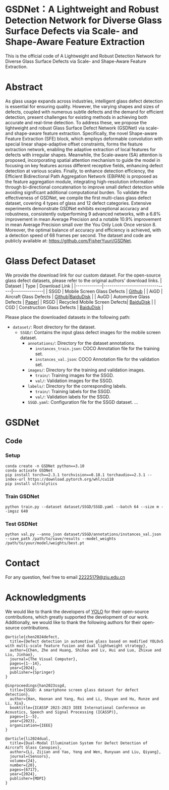# GSDNet：A Lightweight and Robust Detection Network for Diverse Glass Surface Defects via Scale- and Shape-Aware Feature Extraction
This is the official code of A Lightweight and Robust Detection Network for Diverse Glass Surface Defects via Scale- and Shape-Aware Feature Extraction.
# Abstract
As glass usage expands across industries, intelligent glass defect detection is essential for ensuring quality. However, the varying shapes and sizes of defects, coupled with numerous subtle defects and the demand for efficient detection, present challenges for existing methods in achieving both accurate and real-time detection. To address these, we propose the lightweight and robust Glass Surface Defect Network (GSDNet) via scale- and shape-aware feature extraction. Specifically, the novel Shape-aware Feature Extraction (SFE) block, which employs deformable convolution with special linear shape-adaptive offset constraints, forms the feature extraction network, enabling the adaptive extraction of local features for defects with irregular shapes. Meanwhile, the Scale-aware (SA) attention is proposed, incorporating spatial attention mechanism to guide the model in focusing on key features across different receptive fields, enhancing defect detection at various scales. Finally, to enhance detection efficiency, the Efficient Bidirectional Path Aggregation Network (EBiPAN) is proposed as the feature aggregation module, integrating high-resolution information through bi-directional concatenation to improve small defect detection while avoiding significant additional computational burden. To validate the effectiveness of GSDNet, we compile the first multi-class glass defect dataset, covering 4 types of glass and 12 defect categories. Extensive experiments demonstrate GSDNet exhibits exceptional accuracy and robustness, consistently outperforming 9 advanced networks, with a 6.8% improvement in mean Average Precision and a notable 10.9\% improvement in mean Average Precision small over the You Only Look Once version 8. Moreover, the optimal balance of accuracy and efficiency is achieved, with a detection speed of 68 frames per second. The dataset and code are publicly available at: https://github.com/FisherYuuri/GSDNet.

# Glass Defect Dataset
We provide the download link for our custom dataset. For the open-source glass defect datasets, please refer to the original authors' download links.
| Dataset     | Type                           | Download Link |
|-------------|--------------------------------|---------------|
| SSGD        | Mobile Screen Glass Defects   | [Github](https://github.com/VincentHancoder/SSGD) |
| AiGD        | Aircraft Glass Defects        | [Github](https://github.com/core128/AGDD)\|[BaiduDisk](https://pan.baidu.com/s/1ZgFMBykpl2OInRYTULn9xQ?pwd=we24) |
| AuGD        | Automotive Glass Defects      | [Paper](https://link.springer.com/article/10.1007/s00371-023-03225-x)|
| RSGD        | Recycled Mobile Screen Defects| [BaiduDisk](https://pan.baidu.com/s/1d3F1-1EQ3LcBOYfLZVMFrw?pwd=9c4v) |
| CGD         | Construction Glass Defects    | [BaiduDisk](https://pan.baidu.com/s/1wkaY7qSshOxYLzn0uVEENw?pwd=a2n4) |

Please place the downloaded datasets in the following path:
- `dataset/`: Root directory for the dataset.
  - `SSGD/`: Contains the input glass defect images for the mobile screen dataset.
    - `annotations/`: Directory for the dataset annotations.
      - `instances_train.json`: COCO Annotation file for the training set.
      - `instances_val.json`: COCO Annotation file for the validation set.
    - `images/`: Directory for the training and validation images.
      - `train/`: Training images for the SSGD.
      - `val/`: Validation images for the SSGD.
    - `labels/`: Directory for the corresponding labels.
      - `train/`: Training labels for the SSGD.
      - `val/`: Validation labels for the SSGD.
    - `SSGD.yaml`: Configuration file for the SSGD dataset.
    ...
   
    
# GSDNet
## Code
### Setup
```
conda create -n GSDNet python==3.10
conda activate GSDNet
pip install torch==2.3.1 torchvision==0.18.1 torchaudio==2.3.1 --index-url https://download.pytorch.org/whl/cu118
pip install ultralytics
```
### Train GSDNet
```
python train.py --dataset dataset/SSGD/SSGD.yaml --batch 64 --size m --imgsz 640
```
### Test GSDNet
```
python val.py --anno_json dataset/SSGD/annotations/instances_val.json --save_path /path/to/save/results --model_weights /path/to/your/model/weights/best.pt
```

# Contact   
For any question, feel free to email <22225179@zju.edu.cn>

# Acknowledgments
We would like to thank the developers of [YOLO](https://github.com/ultralytics/ultralytics) for their open-source contributions, which greatly supported the development of our work.
Additionally, we would like to thank the following authors for their open-source contributions.
```
@article{chen2024defect,
  title={Defect detection in automotive glass based on modified YOLOv5 with multi-scale feature fusion and dual lightweight strategy},
  author={Chen, Zhe and Huang, Shihao and Lv, Hui and Luo, Zhixue and Liu, Jinhao},
  journal={The Visual Computer},
  pages={1--14},
  year={2024},
  publisher={Springer}
}
```
```
@inproceedings{han2023ssgd,
  title={SSGD: A smartphone screen glass dataset for defect detection},
  author={Han, Haonan and Yang, Rui and Li, Shuyan and Hu, Runze and Li, Xiu},
  booktitle={ICASSP 2023-2023 IEEE International Conference on Acoustics, Speech and Signal Processing (ICASSP)},
  pages={1--5},
  year={2023},
  organization={IEEE}
}
```
```
@article{li2024dual,
  title={Dual-Modal Illumination System for Defect Detection of Aircraft Glass Canopies},
  author={Li, Zijian and Yao, Yong and Wen, Runyuan and Liu, Qiyang},
  journal={Sensors},
  volume={24},
  number={20},
  pages={6717},
  year={2024},
  publisher={MDPI}
}
```
